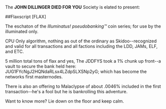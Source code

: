 The **JOHN DILLINGER DIED FOR YOU** Society is elated to present:

##Flaxscript [FLAX]

The eschaton of the *Illuminatus! pseudobanking™* coin series; for use by the illuminated only.

CPU Only algorithm, nothing as out of the ordinary as Skidoo--recognized and valid for all transactions and all factions including the LDD, JAMs, ELF, and ETC.

5 million total tons of flax and yes, The JDDFYS took a 1% chunk up front--a vault to secure the bank held here: JUG1FYcNgJ2HQNdaRLsx4LZdpSLXSNp2yG; which has become the networks first masternodes.

There is also an offering to Malaclypse of about .0046% included in the first transaction--he's a fool but he is bankrolling this adventure.

Want to know more? Lie down on the floor and keep calm. 